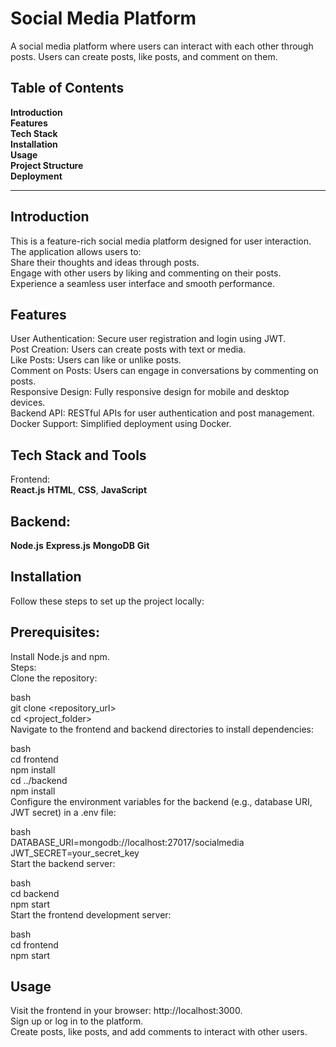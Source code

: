 # Social Media Platform <br/>
A social media platform where users can interact with each other through posts. Users can create posts, like posts, and comment on them.

## Table of Contents <br/>
**Introduction**  <br/>
**Features** <br/>
**Tech Stack** <br/>
**Installation** <br/>
**Usage** <br/>
**Project Structure** <br/>
**Deployment** <br/>

<hr> 

 ## Introduction <br/>
This is a feature-rich social media platform designed for user interaction. The application allows users to:
 <br/>
Share their thoughts and ideas through posts.  <br/>
Engage with other users by liking and commenting on their posts.  <br/>
Experience a seamless user interface and smooth performance.  <br/>

## Features
User Authentication: Secure user registration and login using JWT.  <br/>
Post Creation: Users can create posts with text or media.  <br/>
Like Posts: Users can like or unlike posts. <br/>
Comment on Posts: Users can engage in conversations by commenting on posts. <br/>
Responsive Design: Fully responsive design for mobile and desktop devices. <br/>
Backend API: RESTful APIs for user authentication and post management. <br/>
Docker Support: Simplified deployment using Docker. <br/>
## Tech Stack and Tools
Frontend: <br/>
**React.js**
 **HTML**, **CSS**, **JavaScript** <br/>
## Backend:   <br/>
**Node.js**
**Express.js**
**MongoDB**
**Git**  <br/>
## Installation <br/>
Follow these steps to set up the project locally: <br/>

## Prerequisites: <br/>
Install Node.js and npm. <br/>
Steps: <br/>
Clone the repository: <br/>

bash <br/>
git clone <repository_url> <br/>
cd <project_folder> <br/>
Navigate to the frontend and backend directories to install dependencies: <br/>

bash <br/>
cd frontend <br/>
npm install <br/>
cd ../backend <br/>
npm install <br/>
Configure the environment variables for the backend (e.g., database URI, JWT secret) in a .env file: <br/>

bash <br/>
DATABASE_URI=mongodb://localhost:27017/socialmedia <br/>
JWT_SECRET=your_secret_key <br/>
Start the backend server: <br/>

bash <br/>
cd backend <br/>
npm start <br/>
Start the frontend development server: <br/>

bash <br/>
cd frontend <br/>
npm start <br/>

## Usage  <br/>
Visit the frontend in your browser: http://localhost:3000. <br/>
Sign up or log in to the platform. <br/>
Create posts, like posts, and add comments to interact with other users. <br/>
         

